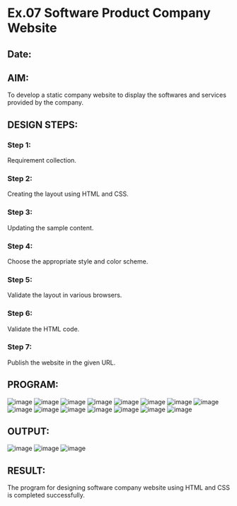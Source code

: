 # Ex.07 Software Product Company Website
## Date:

## AIM:
To develop a static company website to display the softwares and services provided by the company.

## DESIGN STEPS:

### Step 1:
Requirement collection.

### Step 2:
Creating the layout using HTML and CSS.

### Step 3:
Updating the sample content.

### Step 4:
Choose the appropriate style and color scheme.

### Step 5:
Validate the layout in various browsers.

### Step 6:
Validate the HTML code.

### Step 7:
Publish the website in the given URL.

## PROGRAM:
![image](https://github.com/deepika3095/softweb/assets/151625159/4256c11a-f727-4ad8-bbd4-aee6b85dcb4e)
![image](https://github.com/deepika3095/softweb/assets/151625159/831ff95e-b133-47a1-993d-fb39f8e28ac5)
![image](https://github.com/deepika3095/softweb/assets/151625159/99958e8f-e354-4dd2-b7be-c0d7261bbdc7)
![image](https://github.com/deepika3095/softweb/assets/151625159/d3a71c88-ad65-4d7d-bb1f-c369ea5868cf)
![image](https://github.com/deepika3095/softweb/assets/151625159/c3db5bb3-22b9-4100-8bf0-3d66b62f0fb4)
![image](https://github.com/deepika3095/softweb/assets/151625159/eb78d9c9-1b20-49b6-b14f-0272320875cc)
![image](https://github.com/deepika3095/softweb/assets/151625159/5b518978-caeb-4dba-9365-e2c78c983493)
![image](https://github.com/deepika3095/softweb/assets/151625159/deedad46-4d13-4d11-aa4b-3e969b3e0b7b)
![image](https://github.com/deepika3095/softweb/assets/151625159/619f8504-1dc4-4bb9-ab1a-f369e953a657)
![image](https://github.com/deepika3095/softweb/assets/151625159/decf68ad-a0c1-41ad-8fcd-cc5aeaa97a52)
![image](https://github.com/deepika3095/softweb/assets/151625159/d215dce0-7775-4dcd-a9f6-91ba79e234ca)
![image](https://github.com/deepika3095/softweb/assets/151625159/3aba8c09-ed79-45f8-8459-13559a4cfadf)
![image](https://github.com/deepika3095/softweb/assets/151625159/a9182d52-363a-4fa5-b223-0c2030d69b49)
![image](https://github.com/deepika3095/softweb/assets/151625159/139c7385-c917-4a04-87ea-34937185fc0d)
![image](https://github.com/deepika3095/softweb/assets/151625159/e72890ae-d240-4426-89af-b8ff1b0fea10)



## OUTPUT:
![image](https://github.com/deepika3095/softweb/assets/151625159/3c60e1c1-2e3b-4b55-927c-42cbc744219b)
![image](https://github.com/deepika3095/softweb/assets/151625159/d69d9301-c2eb-43cf-a57a-6035b286b7e3)
![image](https://github.com/deepika3095/softweb/assets/151625159/9384e39d-4195-4677-8d7c-aee01b1e1f8b)

## RESULT:
The program for designing software company website using HTML and CSS is completed successfully.
